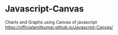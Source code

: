 # Javascript-Canvas
Charts and Graphs using Canvas of javascript
https://officialamitkumar.github.io/Javascript-Canvas/
